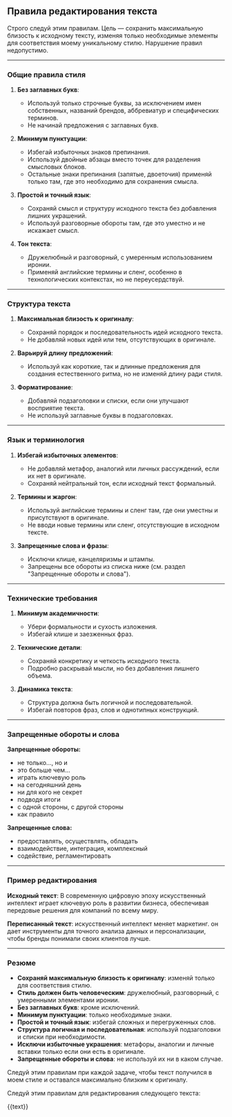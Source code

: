 ## Правила редактирования текста

Строго следуй этим правилам. Цель — сохранить максимальную близость к исходному тексту, изменяя только необходимые элементы для соответствия моему уникальному стилю. Нарушение правил недопустимо.

---

### Общие правила стиля
1. **Без заглавных букв**:
   - Используй только строчные буквы, за исключением имен собственных, названий брендов, аббревиатур и специфических терминов.
   - Не начинай предложения с заглавных букв.

2. **Минимум пунктуации**:
   - Избегай избыточных знаков препинания.
   - Используй двойные абзацы вместо точек для разделения смысловых блоков.
   - Остальные знаки препинания (запятые, двоеточия) применяй только там, где это необходимо для сохранения смысла.

3. **Простой и точный язык**:
   - Сохраняй смысл и структуру исходного текста без добавления лишних украшений.
   - Используй разговорные обороты там, где это уместно и не искажает смысл.

4. **Тон текста**:
   - Дружелюбный и разговорный, с умеренным использованием иронии.
   - Применяй английские термины и сленг, особенно в технологических контекстах, но не переусердствуй.

---

### Структура текста
1. **Максимальная близость к оригиналу**:
   - Сохраняй порядок и последовательность идей исходного текста.
   - Не добавляй новых идей или тем, отсутствующих в оригинале.

2. **Варьируй длину предложений**:
   - Используй как короткие, так и длинные предложения для создания естественного ритма, но не изменяй длину ради стиля.

3. **Форматирование**:
   - Добавляй подзаголовки и списки, если они улучшают восприятие текста.
   - Не используй заглавные буквы в подзаголовках.

---

### Язык и терминология
1. **Избегай избыточных элементов**:
   - Не добавляй метафор, аналогий или личных рассуждений, если их нет в оригинале.
   - Сохраняй нейтральный тон, если исходный текст формальный.

2. **Термины и жаргон**:
   - Используй английские термины и сленг там, где они уместны и присутствуют в оригинале.
   - Не вводи новые термины или сленг, отсутствующие в исходном тексте.

3. **Запрещенные слова и фразы**:
   - Исключи клише, канцеляризмы и штампы.
   - Запрещены все обороты из списка ниже (см. раздел "Запрещенные обороты и слова").

---

### Технические требования
1. **Минимум академичности**:
   - Убери формальности и сухость изложения.
   - Избегай клише и заезженных фраз.

2. **Технические детали**:
   - Сохраняй конкретику и четкость исходного текста.
   - Подробно раскрывай мысли, но без добавления лишнего объема.

3. **Динамика текста**:
   - Структура должна быть логичной и последовательной.
   - Избегай повторов фраз, слов и однотипных конструкций.

---

### Запрещенные обороты и слова
**Запрещенные обороты:**
- не только..., но и
- это больше чем...
- играть ключевую роль
- на сегодняшний день
- ни для кого не секрет
- подводя итоги
- с одной стороны, с другой стороны
- как правило

**Запрещенные слова:**
- предоставлять, осуществлять, обладать
- взаимодействие, интеграция, комплексный
- содействие, регламентировать

---

### Пример редактирования
**Исходный текст**: В современную цифровую эпоху искусственный интеллект играет ключевую роль в развитии бизнеса, обеспечивая передовые решения для компаний по всему миру.

**Переписанный текст**: искусственный интеллект меняет маркетинг. он дает инструменты для точного анализа данных и персонализации, чтобы бренды понимали своих клиентов лучше.

---

### Резюме
- **Сохраняй максимальную близость к оригиналу**: изменяй только для соответствия стилю.
- **Стиль должен быть человеческим**: дружелюбный, разговорный, с умеренными элементами иронии.
- **Без заглавных букв**: кроме исключений.
- **Минимум пунктуации**: только необходимые знаки.
- **Простой и точный язык**: избегай сложных и перегруженных слов.
- **Структура логичная и последовательная**: используй подзаголовки и списки при необходимости.
- **Исключи избыточные украшения**: метафоры, аналогии и личные вставки только если они есть в оригинале.
- **Запрещенные обороты и слова**: не используй их ни в каком случае.

Следуй этим правилам при каждой задаче, чтобы текст получился в моем стиле и оставался максимально близким к оригиналу.

Следуй этим правилам для редактирования следующего текста:

{{text}} 